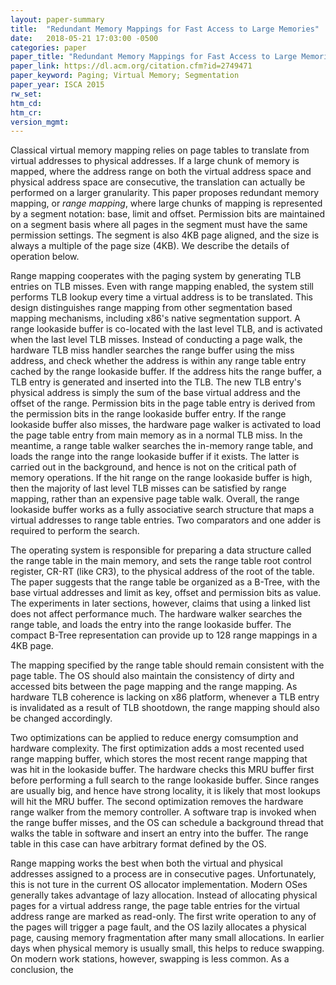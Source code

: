 ```yaml
---
layout: paper-summary
title:  "Redundant Memory Mappings for Fast Access to Large Memories"
date:   2018-05-21 17:03:00 -0500
categories: paper
paper_title: "Redundant Memory Mappings for Fast Access to Large Memories"
paper_link: https://dl.acm.org/citation.cfm?id=2749471
paper_keyword: Paging; Virtual Memory; Segmentation
paper_year: ISCA 2015
rw_set: 
htm_cd: 
htm_cr: 
version_mgmt: 
---
```


Classical virtual memory mapping relies on page tables to translate from virtual addresses to physical addresses.
If a large chunk of memory is mapped, where the address range on both the virtual address space and physical 
address space are consecutive, the translation can actually be performed on a larger granularity. This paper 
proposes redundant memory mapping, or *range mapping*, where large chunks of mapping is represented by a segment notation:
base, limit and offset. Permission bits are maintained on a segment basis where all pages in the segment must
have the same permission settings. The segment is also 4KB page aligned, and the size is always a multiple of 
the page size (4KB). We describe the details of operation below.

Range mapping cooperates with the paging system by generating TLB entries on TLB misses. Even with range mapping enabled,
the system still performs TLB lookup every time a virtual address is to be translated. This design distinguishes range mapping
from other segmentation based mapping mechanisms, including x86's native segmentation support. A range lookaside buffer is co-located 
with the last level TLB, and is activated when the last level TLB misses. Instead of conducting a page walk, the hardware TLB miss 
handler searches the range buffer using the miss address, and check whether the address is within any range table entry cached by the 
range lookaside buffer. If the address hits the range buffer, a TLB entry is generated and inserted into the TLB. The new TLB entry's 
physical address is simply the sum of the base virtual address and the offset of the range. Permission bits in the page 
table entry is derived from the permission bits in the range lookaside buffer entry. If the range lookaside buffer also misses,
the hardware page walker is activated to load the page table entry from main memory as in a normal TLB miss. In the meantime, 
a range table walker searches the in-memory range table, and loads the range into the range lookaside buffer if it exists. The 
latter is carried out in the background, and hence is not on the critical path of memory operations. If the hit range on the 
range lookaside buffer is high, then the majority of last level TLB misses can be satisfied by range mapping, rather than 
an expensive page table walk. Overall, the range lookaside buffer works as a fully associative search structure that maps a
virtual addresses to range table entries. Two comparators and one adder is required to perform the search.

The operating system is responsible for preparing a data structure called the range table in the main memory, and sets the range 
table root control register, CR-RT (like CR3), to the physical address of the root of the table. The paper suggests that the range 
table be organized as a B-Tree, with the base virtual addresses and limit as key, offset and permission bits as value. The experiments
in later sections, however, claims that using a linked list does not affect performance much. The hardware walker searches the range 
table, and loads the entry into the range lookaside buffer. The compact B-Tree representation can provide up to 128 range mappings in
a 4KB page.

The mapping specified by the range table should remain consistent with the page table. The OS should also maintain the consistency
of dirty and accessed bits between the page mapping and the range mapping. As hardware TLB coherence is lacking on x86 platform,
whenever a TLB entry is invalidated as a result of TLB shootdown, the range mapping should also be changed accordingly. 

Two optimizations can be applied to reduce energy comsumption and hardware complexity. The first optimization adds a most recented used 
range mapping buffer, which stores the most recent range mapping that was hit in the lookaside buffer. The hardware checks this MRU 
buffer first before performing a full search to the range lookaside buffer. Since ranges are usually big, and hence have strong locality,
it is likely that most lookups will hit the MRU buffer. The second optimization removes the hardware range walker from the memory
controller. A software trap is invoked when the range buffer misses, and the OS can schedule a background thread that walks the table
in software and insert an entry into the buffer. The range table in this case can have arbitrary format defined by the OS.

Range mapping works the best when both the virtual and physical addresses assigned to a process are in consecutive pages. Unfortunately, 
this is not ture in the current OS allocator implementation. Modern OSes generally takes advantage of lazy allocation. Instead of 
allocating physical pages for a virtual address range, the page table entries for the virtual address range are marked as read-only.
The first write operation to any of the pages will trigger a page fault, and the OS lazily allocates a physical page, causing 
memory fragmentation after many small allocations.
In earlier days when physical memory is usually small, this helps to reduce swapping. On modern work stations, however, swapping 
is less common. As a conclusion, the 
